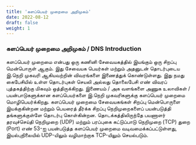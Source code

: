 ```yaml
---
title: 'களப்பெயர் முறைமை அறிமுகம்'
date: 2022-08-12
draft: false
weight: 1
---
```




### களப்பெயர் முறைமை அறிமுகம் / DNS Introduction

களப்பெயர் முறைமை என்பது ஒரு கணினி சேவையகத்தில் இயங்கும் ஒரு சிறப்பு மென்பொருள் ஆகும். இது சேவையக பெயர்கள் மற்றும் அதனுடன் தொடர்புடைய இ.நெறி முகவரி ஆகியவற்றின் விவரங்களை இணைத்துக் கொண்டுள்ளது. இது நமது கைபேசியில் உள்ள தொடர்புகள் செயலி அல்லது தொலைபேசி எண் விவரப் புத்தகத்திற்கு மிகவும் ஒத்திருக்கிறது. இணையம் / அக வளங்களை அணுக உலாவிகள் / பயன்பாடுகளுக்கான களப்பெயர்களை இ.நெறி முகவரிகளுக்கு களப்பெயர் முறைமை மொழிபெயர்க்கிறது. களப்பெயர் முறைமை சேவையகங்கள் சிறப்பு மென்பொருளை இயக்குகின்றன மற்றும் பெயரைத் தீர்க்க சிறப்பு நெறிமுறைகளைப் பயன்படுத்தி தங்களுக்குள்ளே தொடர்பு கொள்கின்றன. தொடக்கத்திலிருந்தே பயணாளர் தரவுச்செய்தி நெறிமுறை (UDP) மற்றும் பரப்புகை கட்டுப்பாடு நெறிமுறை (TCP) துறை (Port) எண் 53-ஐ பயன்படுத்த களப்பெயர் முறைமை வடிவமைக்கப்பட்டுள்ளது, இயல்புநிலையில் UDP-யிலும் வழிமாற்றாக TCP-யிலும் செயல்படும்.

